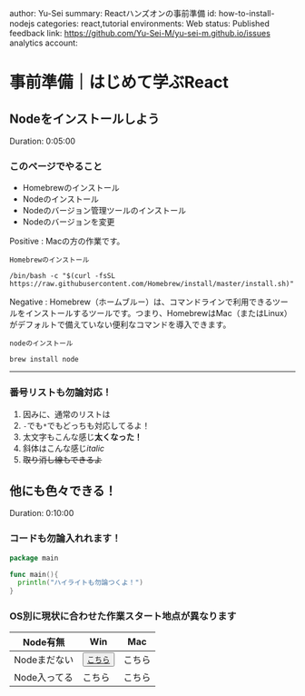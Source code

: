 author: Yu-Sei
summary: Reactハンズオンの事前準備
id: how-to-install-nodejs
categories: react,tutorial
environments: Web
status: Published
feedback link: https://github.com/Yu-Sei-M/yu-sei-m.github.io/issues
analytics account:

# 事前準備｜はじめて学ぶReact

## Nodeをインストールしよう
Duration: 0:05:00

### このページでやること
- Homebrewのインストール
- Nodeのインストール
- Nodeのバージョン管理ツールのインストール
- Nodeのバージョンを変更

Positive
: Macの方の作業です。

`Homebrewのインストール`
```console
/bin/bash -c "$(curl -fsSL https://raw.githubusercontent.com/Homebrew/install/master/install.sh)"
```

Negative
: Homebrew（ホームブルー）は、コマンドラインで利用できるツールをインストールするツールです。つまり、HomebrewはMac（またはLinux）がデフォルトで備えていない便利なコマンドを導入できます。

`nodeのインストール`
```console
brew install node
```

---

### 番号リストも勿論対応！

1. 因みに、通常のリストは
2. `-`でも`*`でもどっちも対応してるよ！
3. 太文字もこんな感じ**太くなった！**
4. 斜体はこんな感じ*italic*
5. ~~取り消し線もできるよ~~


## 他にも色々できる！
Duration: 0:10:00

### コードも勿論入れれます！

```go
package main

func main(){
  println("ハイライトも勿論つくよ！")
}
```

### OS別に現状に合わせた作業スタート地点が異なります

| Node有無 | Win | Mac |
| ---------- | ---- | ------ |
| Nodeまだない | <button>[こちら](https://techfun.cc/javascript/nodejs.html)</button> | こちら |
| Node入ってる | こちら | こちら |
